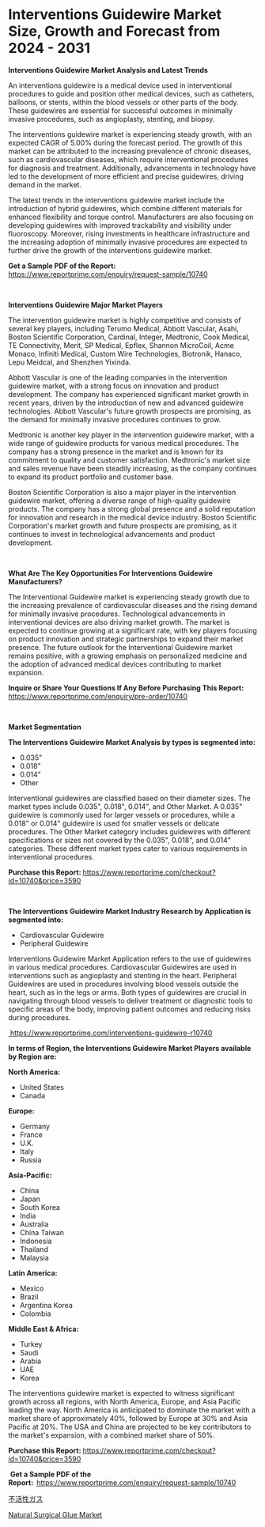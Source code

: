 <p><h1>Interventions Guidewire Market Size, Growth and Forecast from 2024 - 2031</h1></p><p><strong>Interventions Guidewire Market Analysis and Latest Trends</strong></p>
<p><p>An interventions guidewire is a medical device used in interventional procedures to guide and position other medical devices, such as catheters, balloons, or stents, within the blood vessels or other parts of the body. These guidewires are essential for successful outcomes in minimally invasive procedures, such as angioplasty, stenting, and biopsy.</p><p>The interventions guidewire market is experiencing steady growth, with an expected CAGR of 5.00% during the forecast period. The growth of this market can be attributed to the increasing prevalence of chronic diseases, such as cardiovascular diseases, which require interventional procedures for diagnosis and treatment. Additionally, advancements in technology have led to the development of more efficient and precise guidewires, driving demand in the market.</p><p>The latest trends in the interventions guidewire market include the introduction of hybrid guidewires, which combine different materials for enhanced flexibility and torque control. Manufacturers are also focusing on developing guidewires with improved trackability and visibility under fluoroscopy. Moreover, rising investments in healthcare infrastructure and the increasing adoption of minimally invasive procedures are expected to further drive the growth of the interventions guidewire market.</p></p>
<p><strong>Get a Sample PDF of the Report:&nbsp;</strong> <a href="https://www.reportprime.com/enquiry/request-sample/10740">https://www.reportprime.com/enquiry/request-sample/10740</a></p>
<p>&nbsp;</p>
<p><strong>Interventions Guidewire Major Market Players</strong></p>
<p><p>The intervention guidewire market is highly competitive and consists of several key players, including Terumo Medical, Abbott Vascular, Asahi, Boston Scientific Corporation, Cardinal, Integer, Medtronic, Cook Medical, TE Connectivity, Merit, SP Medical, Epflex, Shannon MicroCoil, Acme Monaco, Infiniti Medical, Custom Wire Technologies, Biotronik, Hanaco, Lepu Meidcal, and Shenzhen Yixinda.</p><p>Abbott Vascular is one of the leading companies in the intervention guidewire market, with a strong focus on innovation and product development. The company has experienced significant market growth in recent years, driven by the introduction of new and advanced guidewire technologies. Abbott Vascular's future growth prospects are promising, as the demand for minimally invasive procedures continues to grow.</p><p>Medtronic is another key player in the intervention guidewire market, with a wide range of guidewire products for various medical procedures. The company has a strong presence in the market and is known for its commitment to quality and customer satisfaction. Medtronic's market size and sales revenue have been steadily increasing, as the company continues to expand its product portfolio and customer base.</p><p>Boston Scientific Corporation is also a major player in the intervention guidewire market, offering a diverse range of high-quality guidewire products. The company has a strong global presence and a solid reputation for innovation and research in the medical device industry. Boston Scientific Corporation's market growth and future prospects are promising, as it continues to invest in technological advancements and product development.</p></p>
<p>&nbsp;</p>
<p><strong>What Are The Key Opportunities For Interventions Guidewire Manufacturers?</strong></p>
<p><p>The Interventional Guidewire market is experiencing steady growth due to the increasing prevalence of cardiovascular diseases and the rising demand for minimally invasive procedures. Technological advancements in interventional devices are also driving market growth. The market is expected to continue growing at a significant rate, with key players focusing on product innovation and strategic partnerships to expand their market presence. The future outlook for the Interventional Guidewire market remains positive, with a growing emphasis on personalized medicine and the adoption of advanced medical devices contributing to market expansion.</p></p>
<p><strong>Inquire or Share Your Questions If Any Before Purchasing This Report:</strong> <a href="https://www.reportprime.com/enquiry/pre-order/10740">https://www.reportprime.com/enquiry/pre-order/10740</a></p>
<p>&nbsp;</p>
<p><strong>Market Segmentation</strong></p>
<p><strong>The Interventions Guidewire Market Analysis by types is segmented into:</strong></p>
<p><ul><li>0.035"</li><li>0.018"</li><li>0.014"</li><li>Other</li></ul></p>
<p><p>Interventional guidewires are classified based on their diameter sizes. The market types include 0.035", 0.018", 0.014", and Other Market. A 0.035" guidewire is commonly used for larger vessels or procedures, while a 0.018" or 0.014" guidewire is used for smaller vessels or delicate procedures. The Other Market category includes guidewires with different specifications or sizes not covered by the 0.035", 0.018", and 0.014" categories. These different market types cater to various requirements in interventional procedures.</p></p>
<p><strong>Purchase this Report:&nbsp;</strong><a href="https://www.reportprime.com/checkout?id=10740&price=3590">https://www.reportprime.com/checkout?id=10740&price=3590</a></p>
<p>&nbsp;</p>
<p><strong>The Interventions Guidewire Market Industry Research by Application is segmented into:</strong></p>
<p><ul><li>Cardiovascular Guidewire</li><li>Peripheral Guidewire</li></ul></p>
<p><p>Interventions Guidewire Market Application refers to the use of guidewires in various medical procedures. Cardiovascular Guidewires are used in interventions such as angioplasty and stenting in the heart. Peripheral Guidewires are used in procedures involving blood vessels outside the heart, such as in the legs or arms. Both types of guidewires are crucial in navigating through blood vessels to deliver treatment or diagnostic tools to specific areas of the body, improving patient outcomes and reducing risks during procedures.</p></p>
<p><a href="https://www.reportprime.com/interventions-guidewire-r10740">&nbsp;https://www.reportprime.com/interventions-guidewire-r10740</a></p>
<p><strong>In terms of Region, the Interventions Guidewire Market Players available by Region are:</strong></p>
<p>
    <p> <strong> North America: </strong>
        <ul>
            <li>United States</li>
            <li>Canada</li>
        </ul>
        </p> 
    <p> <strong> Europe: </strong>
        <ul>
            <li>Germany</li>
            <li>France</li>
            <li>U.K.</li>
            <li>Italy</li>
            <li>Russia</li>
        </ul>
        </p> 
    <p> <strong> Asia-Pacific: </strong>
        <ul>
            <li>China</li>
            <li>Japan</li>
            <li>South Korea</li>
            <li>India</li>
            <li>Australia</li>
            <li>China Taiwan</li>
            <li>Indonesia</li>
            <li>Thailand</li>
            <li>Malaysia</li>
        </ul>
        </p> 
    <p> <strong> Latin America: </strong>
        <ul>
            <li>Mexico</li>
            <li>Brazil</li>
            <li>Argentina Korea</li>
            <li>Colombia</li>
        </ul>
        </p> 
    <p> <strong> Middle East & Africa: </strong>
        <ul>
            <li>Turkey</li>
            <li>Saudi</li>
            <li>Arabia</li>
            <li>UAE</li>
            <li>Korea</li>
        </ul>
    </p>
    </p>
<p><p>The interventions guidewire market is expected to witness significant growth across all regions, with North America, Europe, and Asia Pacific leading the way. North America is anticipated to dominate the market with a market share of approximately 40%, followed by Europe at 30% and Asia Pacific at 20%. The USA and China are projected to be key contributors to the market's expansion, with a combined market share of 50%.</p></p>
<p><strong>Purchase this Report: </strong><a href="https://www.reportprime.com/checkout?id=10740&price=3590">https://www.reportprime.com/checkout?id=10740&price=3590</a></p>
<p>&nbsp;<strong>Get a Sample PDF of the Report:&nbsp;&nbsp;</strong><a href="https://www.reportprime.com/enquiry/request-sample/10740">https://www.reportprime.com/enquiry/request-sample/10740</a></p>
<p><strong></strong></p>
<p><p><a href="https://github.com/zekaoe592392/Market-Research-Report-List-1/blob/main/674544224168.md">不活性ガス</a></p><p><a href="https://github.com/RickHolmes3/Market-Research-Report-List-4/blob/main/natural-surgical-glue-market.md">Natural Surgical Glue Market</a></p></p>